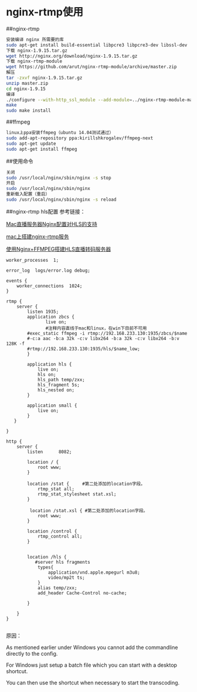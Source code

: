 # nginx-rtmp使用
##nginx-rtmp
```bash
安装编译 nginx 所需要的库
sudo apt-get install build-essential libpcre3 libpcre3-dev libssl-dev
下载 nginx-1.9.15.tar.gz
wget http://nginx.org/download/nginx-1.9.15.tar.gz
下载 nginx-rtmp-module
wget https://github.com/arut/nginx-rtmp-module/archive/master.zip
解压
tar -zxvf nginx-1.9.15.tar.gz
unzip master.zip
cd nginx-1.9.15
编译
./configure --with-http_ssl_module --add-module=../nginx-rtmp-module-master
make
sudo make install
```
##ffmpeg
```bash
linux上ppa安装ffmpeg（ubuntu 14.04测试通过）
sudo add-apt-repository ppa:kirillshkrogalev/ffmpeg-next
sudo apt-get update
sudo apt-get install ffmpeg
```
##使用命令
```bash
关闭
sudo /usr/local/nginx/sbin/nginx -s stop  
开启
sudo /usr/local/nginx/sbin/nginx
重新载入配置（重启）
sudo /usr/local/nginx/sbin/nginx -s reload
```
##nginx-rtmp hls配置
参考链接：

[Mac直播服务器Nginx配置对HLS的支持](http://www.cnblogs.com/jys509/p/5653720.html)

[mac上搭建nginx-rtmp服务](http://www.cnblogs.com/jys509/p/5649066.html)

[使用Nginx+FFMPEG搭建HLS直播转码服务器 ](http://blog.csdn.net/wutong_login/article/details/42292787)

```
worker_processes  1;

error_log  logs/error.log debug;

events {
    worker_connections  1024;
}

rtmp {
    server {
        listen 1935;
		application zbcs {
               live on;
               #注释内容直线于mac和linux，在win下目前不可用
		#exec_static ffmpeg -i rtmp://192.168.233.130:1935/zbcs/$name 
		#-c:a aac -b:a 32k -c:v libx264 -b:a 32k -c:v libx264 -b:v 128K -f
		#rtmp://192.168.233.130:1935/hls/$name_low;
		}
				
        application hls {
            live on;
		    hls on;  
		    hls_path temp/zxx;  
		    hls_fragment 5s;
			hls_nested on;
        }
       	
		application small {
            live on;
		}
   }

}

http {
    server {
        listen      8082;
		
        location / {
            root www;
        }
		
		location /stat {     #第二处添加的location字段。
            rtmp_stat all;
			rtmp_stat_stylesheet stat.xsl;
		}

         location /stat.xsl { #第二处添加的location字段。
			root www;
		}
		
		location /control {    
            rtmp_control all;    
        }    
  
				
		location /hls {  
           #server hls fragments  
			types{  
				application/vnd.apple.mpegurl m3u8;  
				video/mp2t ts;  
			}  
			alias temp/zxx;
			add_header Cache-Control no-cache;
			
        }  

    }
}


```
原因：[](https://helping-squad.com/transcoding-your-video-with-nginx/)

As mentioned earlier under Windows you cannot add the commandline directly to the config. 

For Windows just setup a batch file which you can start with a desktop shortcut.

 You can then use the shortcut when necessary to start the transcoding.
 







